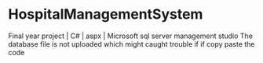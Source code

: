 # HospitalManagementSystem
Final year project | C# | aspx | Microsoft sql server management studio
The database file is not uploaded which might caught trouble if if copy paste the code
